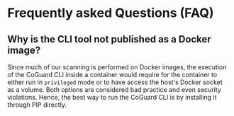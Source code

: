 # Frequently asked Questions (FAQ)

## Why is the CLI tool not published as a Docker image?

Since much of our scanning is performed on Docker images, the
execution of the CoGuard CLI inside a container would require for the
container to either run in `privileged` mode or to have access the
host's Docker socket as a volume. Both options are considered bad
practice and even security violations. Hence, the best way to run the
CoGuard CLI is by installing it through PIP directly.
